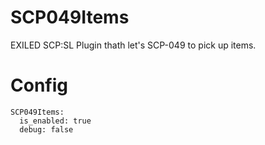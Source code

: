 # SCP049Items
EXILED SCP:SL Plugin thath let's SCP-049 to pick up items.

# Config
```
SCP049Items:
  is_enabled: true
  debug: false
```
